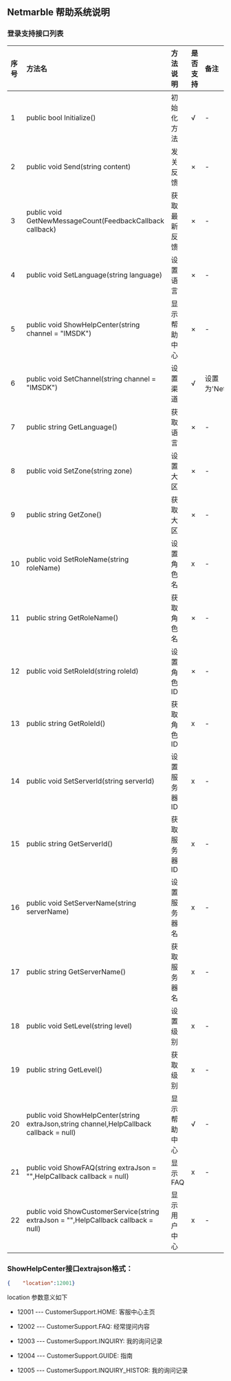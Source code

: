## Netmarble 帮助系统说明

### 登录支持接口列表
|序号|方法名|方法说明|是否支持|备注|
|:--|:--|:--|:--|:--|
| 1 | public bool Initialize() | 初始化方法 | √ | - |
|2|public void Send(string content)|发关反馈|×|-|
|3|public void GetNewMessageCount(FeedbackCallback callback)|获取最新反馈|×| - |
|4|public void SetLanguage(string language)|设置语言|×|-|
|5|public void ShowHelpCenter(string channel = "IMSDK")|显示帮助中心|×|-|
|6|public void SetChannel(string channel = "IMSDK")|设置渠道|√| 设置为'Netmarble'|
|7|public string GetLanguage()|获取语言|×|-|
|8| public void SetZone(string zone)|设置大区|×|-|
|9|public string GetZone()|获取大区|×|-|
|10|public void SetRoleName(string roleName)|设置角色名|x|-|
|11|public string GetRoleName()|获取角色名|×|-|
|12|public void SetRoleId(string roleId)|设置角色ID|×|-|
|13| public string GetRoleId()|获取角色ID|x|-|
|14|public void SetServerId(string serverId)|设置服务器ID|x|-|
|15|public string GetServerId()|获取服务器ID|x|-|
|16| public void SetServerName(string serverName)|设置服务器名|x|-|
|17|public string GetServerName()|获取服务器名|x|-|
|18| public void SetLevel(string level)|设置级别|x|-|
|19| public string GetLevel()|获取级别|x|-|
|20|public void ShowHelpCenter(string extraJson,string channel,HelpCallback callback = null)|显示帮助中心|√|-|
|21|public void ShowFAQ(string extraJson = "",HelpCallback callback = null)|显示FAQ|x|-|
|22|public void ShowCustomerService(string extraJson = "",HelpCallback callback = null)|显示用户中心|x|-|

### ShowHelpCenter接口extrajson格式：
```json
{    "location":12001}
```

location 参数意义如下

* 12001 --- CustomerSupport.HOME: 客服中心主页

* 12002 --- CustomerSupport.FAQ: 经常提问内容

* 12003 --- CustomerSupport.INQUIRY: 我的询问记录

* 12004 --- CustomerSupport.GUIDE: 指南

* 12005 --- CustomerSupport.INQUIRY_HISTOR: 我的询问记录






